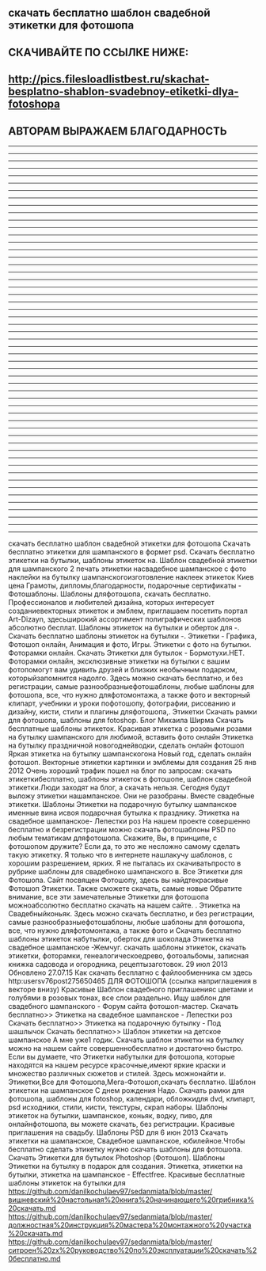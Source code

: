 скачать бесплатно шаблон свадебной этикетки для фотошопа
--------------------------------------------------
СКАЧИВАЙТЕ ПО ССЫЛКЕ НИЖЕ:
--------------------------------------------------
http://pics.filesloadlistbest.ru/skachat-besplatno-shablon-svadebnoy-etiketki-dlya-fotoshopa
--------------------------------------------------
АВТОРАМ ВЫРАЖАЕМ БЛАГОДАРНОСТЬ
--------------------------------------------------
--------------------------------------------------
--------------------------------------------------
--------------------------------------------------
--------------------------------------------------
--------------------------------------------------
--------------------------------------------------
--------------------------------------------------
--------------------------------------------------
--------------------------------------------------
--------------------------------------------------
--------------------------------------------------
--------------------------------------------------
--------------------------------------------------
--------------------------------------------------
--------------------------------------------------
--------------------------------------------------
--------------------------------------------------
--------------------------------------------------
--------------------------------------------------
--------------------------------------------------
--------------------------------------------------
--------------------------------------------------
--------------------------------------------------
--------------------------------------------------
--------------------------------------------------
--------------------------------------------------
--------------------------------------------------
--------------------------------------------------
--------------------------------------------------
--------------------------------------------------
--------------------------------------------------
--------------------------------------------------
--------------------------------------------------
--------------------------------------------------
--------------------------------------------------
--------------------------------------------------
--------------------------------------------------
--------------------------------------------------
--------------------------------------------------
--------------------------------------------------
--------------------------------------------------
--------------------------------------------------
--------------------------------------------------
--------------------------------------------------
--------------------------------------------------
--------------------------------------------------
--------------------------------------------------
--------------------------------------------------
--------------------------------------------------
--------------------------------------------------
--------------------------------------------------
--------------------------------------------------
--------------------------------------------------
скачать бесплатно шаблон свадебной этикетки для фотошопа Скачать бесплатно этикетки для шампанского в формет psd. Скачать бесплатно этикетки на бутылки, шаблоны этикеток на. Шаблон свадебной этикетки для шампанского 2  печать этикетки насвадебное шампанское с фото наклейки на бутылку шампанскогоизготовление наклеек этикеток Киев цена  Грамоты, дипломы,благодарности, подарочные сертификаты - Фотошаблоны. Шаблоны дляфотошопа, скачать бесплатно. Профессионалов и любителей дизайна, которых интересует созданиевекторных этикеток и эмблем, приглашаем посетить портал Art-Dizayn, здесьширокий ассортимент полиграфических шаблонов абсолютно бесплат. Шаблоны этикеток на бутылки и оберток для  -. Скачать бесплатно шаблоны этикеток на бутылки -. Этикетки - Графика, Фотошоп онлайн, Анимация и фото, Игры. Этикетки с фото на бутылки. Фоторамки онлайн. Скачать Этикетки для бутылок - Бормотухи.НЕТ. Фоторамки онлайн, эксклюзивные этикетки на бутылки с вашим фотопомогут вам удивить друзей и близких необычным подарком, которыйзапомнится надолго. Здесь можно скачать бесплатно, и без регистрации, самые разнообразныефотошаблоны, любые шаблоны для фотошопа, все, что нужно дляфотомонтажа, а также фото и векторный клипарт, учебники и уроки пофотошопу, фотографии, рисованию и дизайну, кисти, стили и плагины дляфотошопа,. Этикетки  Скачать рамки для фотошопа, шаблоны для fotoshop. Блог Михаила Ширма  Скачать бесплатные шаблоны этикеток. Красивая этикетка с розовыми розами на бутылку шампанского для любимой, вставить фото онлайн  Этикетка на бутылку праздничной новогоднейводки, сделать онлайн фотошоп  Яркая этикетка на бутылку шампанскогона Новый год, сделать онлайн фотошоп. Векторные этикетки картинки и эмблемы для создания
25 янв 2012  Очень хороший трафик пошел на блог по запросам: скачать этикеткибесплатно, шаблоны этикеток в фотошопе, шаблон свадебной этикетки.Люди заходят на блог, а скачать нельзя. Сегодня будут выложу этикетки нашампанское. Они не разобраны. Вместе свадебные этикетки. Шаблоны Этикетки на подарочную бутылку шампанское именные вина исвоя подарочная бутылка к празднику.  Этикетка на свадебное шампанское- Лепестки роз  На нашем проекте совершенно бесплатно и безрегистрации можно скачать фотошаблоны PSD по любым тематикам дляфотошопа. Скажите, Вы, в принципе, с фотошопом дружите? Если да, то это же несложно самому сделать такую этикетку. Я только что в интернете нашлакучу шаблонов, с хорошим разрешением, ярких. Я не пыталась их скачиватьпросто в рубрике шаблоны для свадебноко шампанского в. Все Этикетки для Фотошопа. Сайт посвящен Фотошопу, здесь вы найдтекрасивые Фотошоп Этикетки. Также сможете скачать, самые новые Обратите внимание, все эти замечательные Этикетки для фотошопа можноабсолютно бесплатно скачать на нашем сайте. . Этикетка на Свадебныйконьяк. Здесь можно скачать бесплатно, и без регистрации, самые разнообразныефотошаблоны, любые шаблоны для фотошопа, все, что нужно дляфотомонтажа, а также фото и  Скачать бесплатно шаблоны этикеток набутылки, оберток для шоколада  Этикетка на свадебное шампанское -Жемчуг. скачать шаблоны этикеток, скачать этикетки, фоторамки, генеалогическоедрево, фотоальбомы, записная книжка садовода и огородника, рецептызаготовок. 29 июл 2013  Обновлено 27.07.15 Как скачать бесплатно с файлообменника см здесь http:usersv76post275650465 ДЛЯ ФОТОШОПА (ссылка наприглашения в векторе внизу) Красивые  Шаблон свадебного приглашенияс цветами и голубями в розовых тонах, все слои раздельно. Ищу шаблон для свадебного шампанского - Форум сайта фотошоп-мастер. Скачать бесплатно>> Этикетка на свадебное шампанское - Лепестки роз Скачать бесплатно>> Этикетка на подарочную бутылку - Под шашлычок Скачать бесплатно>> Шаблон этикетки на детское шампанское  А мне уже1 годик. Скачать шаблон этикетки на бутылку можно на нашем сайте совершеннобесплатно и достаточно быстро. Если вы думаете, что  Этикетки набутылки для фотошопа, которые находятся на нашем ресурсе красочные,имеют яркие краски и множество различных сюжетов и стилей. Здесь можнонайти и. Этикетки,Все для Фотошопа,Мега-Фотошоп,скачать бесплатно. Шаблон этикетки на шампанское С днем рождения  Надо. Скачать рамки для фотошопа, шаблоны для fotoshop, календари, обложкидля dvd, клипарт, psd исходники, стили, кисти, текстуры, скрап наборы. Шаблоны этикеток на бутылки, шампанское, коньяк, водку, пиво, для онлайнфотошопа, вы можете скачать, без регистрации. Красивые приглашения на свадьбу. Шаблоны PSD для
6 июн 2013  Скачать этикетки на шампанское, Свадебное шампанское, юбилейное.Чтобы бесплатно сделать этикетку нужно скачать шаблоны для фотошопа. Скачать Этикетки для бутылок Photoshop (Фотошоп). Шаблоны Этикетки на бутылку в подарок для создания. Этикетка, этикетки на бутылки, этикетка на шампанское - Effectfree. Красивые бесплатные шаблоны этикеток на бутылки для
https://github.com/danilkochulaev97/sedanmiata/blob/master/вишневский%20настольная%20книга%20начинающего%20грибника%20скачать.md
https://github.com/danilkochulaev97/sedanmiata/blob/master/должностная%20инструкция%20мастера%20монтажного%20участка%20скачать.md
https://github.com/danilkochulaev97/sedanmiata/blob/master/ситроен%20zx%20руководство%20по%20эксплуатации%20скачать%20бесплатно.md
